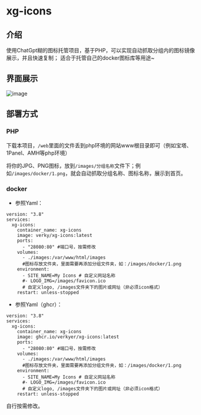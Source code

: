 # xg-icons
## 介绍
使用ChatGpt糊的图标托管项目，基于PHP，可以实现自动抓取分组内的图标镜像展示，并且快速复制；
适合于托管自己的docker图标库等用途~
## 界面展示
![image](https://github.com/verkyer/xg-icons/blob/main/demo.png)
## 部署方式
### PHP
下载本项目，`/web`里面的文件丢到php环境的网站www根目录即可（例如宝塔、1Panel、AMH等php环境）

将你的JPG、PNG图标，放到`/images/分组名称`文件下；例如`/images/docker/1.png`，就会自动抓取分组名称、图标名称，展示到首页。
### docker

- 参照Yaml：

```
version: "3.8"
services:
  xg-icons:
    container_name: xg-icons
    image: verky/xg-icons:latest
    ports:
      - "28080:80" #端口号，按需修改
    volumes:
      - ./images:/var/www/html/images 
      #图标存放文件夹，里面需要再添加分组文件夹，如：/images/docker/1.png
    environment:
      - SITE_NAME=My Icons # 自定义网站名称
      #- LOGO_IMG=/images/favicon.ico
      # 自定义logo, /images文件夹下的图片或网址（非必须icon格式）
    restart: unless-stopped
```
- 参照Yaml（ghcr）：

```
version: "3.8"
services:
  xg-icons:
    container_name: xg-icons
    image: ghcr.io/verkyer/xg-icons:latest
    ports:
      - "28080:80" #端口号，按需修改
    volumes:
      - ./images:/var/www/html/images 
      #图标存放文件夹，里面需要再添加分组文件夹，如：/images/docker/1.png
    environment:
      - SITE_NAME=My Icons # 自定义网站名称
      #- LOGO_IMG=/images/favicon.ico
      # 自定义logo, /images文件夹下的图片或网址（非必须icon格式）
    restart: unless-stopped
```
自行按需修改。
